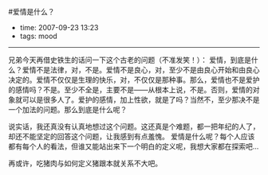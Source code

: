 #爱情是什么？

- time: 2007-09-23 13:23
- tags: mood

---
兄弟今天再借史铁生的话问一下这个古老的问题（不准发笑！）：
爱情，到底是什么？爱情不是法律，对，不是。爱情不是良心，对，至少不是由良心开始和由良心决定的。爱情不仅仅是生理的快乐，对，不仅仅是那种事。那么，爱情也不是爱护的感情吗？不是。至少不全是，主要不是——从根本上说，不是。否则，爱情的对象就可以是很多人了。爱护的感情，加上性欲，就是了吗？当然不，至少那决不是一个加法的问题。那么到底是什么呢？

说实话，我还真没有认真地想过这个问题。这还真是个难题，都一把年纪的人了，却还不能坚定的回答这个问题，让我感到有点羞愧。
爱情是什么呢？每个人应该都有每个人的看法，但谁又能站出来下一个明白的定义呢，我想大家都在探索吧...

再或许，吃猪肉与如何定义猪跟本就关系不大吧。
